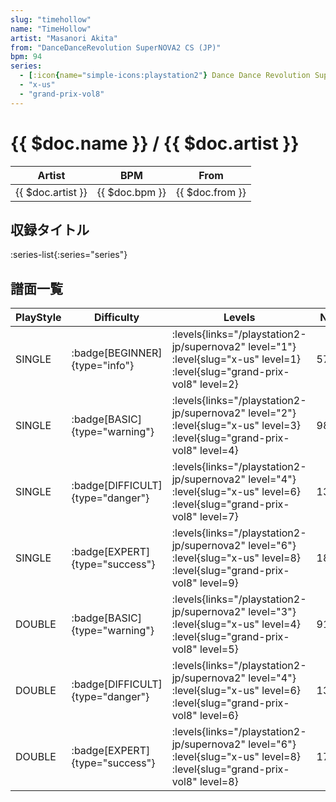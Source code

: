 ```yaml
---
slug: "timehollow"
name: "TimeHollow"
artist: "Masanori Akita"
from: "DanceDanceRevolution SuperNOVA2 CS (JP)"
bpm: 94
series:
  - [:icon{name="simple-icons:playstation2"} Dance Dance Revolution SuperNOVA2 :icon{name="flag:jp-4x3"}](/playstation2-jp/supernova2)
  - "x-us"
  - "grand-prix-vol8"
---
```


# {{ $doc.name }} / {{ $doc.artist }}

|Artist|BPM|From|
|------|---|----|
|{{ $doc.artist }}|{{ $doc.bpm }}|{{ $doc.from }}|

## 収録タイトル

:series-list{:series="series"}

## 譜面一覧

|PlayStyle|Difficulty|Levels|Notes|Movie|
|---------|----------|------|-----|-----|
|SINGLE| :badge[BEGINNER]{type="info"}| :levels{links="/playstation2-jp/supernova2" level="1"} :level{slug="x-us" level=1} :level{slug="grand-prix-vol8" level=2}|57/0||
|SINGLE| :badge[BASIC]{type="warning"}| :levels{links="/playstation2-jp/supernova2" level="2"} :level{slug="x-us" level=3} :level{slug="grand-prix-vol8" level=4}|98/10||
|SINGLE| :badge[DIFFICULT]{type="danger"}| :levels{links="/playstation2-jp/supernova2" level="4"} :level{slug="x-us" level=6} :level{slug="grand-prix-vol8" level=7}|135/10||
|SINGLE| :badge[EXPERT]{type="success"}| :levels{links="/playstation2-jp/supernova2" level="6"} :level{slug="x-us" level=8} :level{slug="grand-prix-vol8" level=9}|185/14||
|DOUBLE| :badge[BASIC]{type="warning"}| :levels{links="/playstation2-jp/supernova2" level="3"} :level{slug="x-us" level=4} :level{slug="grand-prix-vol8" level=5}|91/9||
|DOUBLE| :badge[DIFFICULT]{type="danger"}| :levels{links="/playstation2-jp/supernova2" level="4"} :level{slug="x-us" level=6} :level{slug="grand-prix-vol8" level=6}|137/4||
|DOUBLE| :badge[EXPERT]{type="success"}| :levels{links="/playstation2-jp/supernova2" level="6"} :level{slug="x-us" level=8} :level{slug="grand-prix-vol8" level=8}|176/4||

